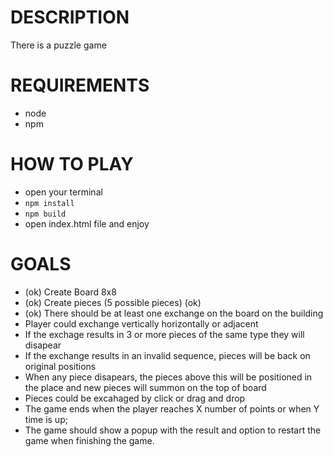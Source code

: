 # DESCRIPTION

There is a puzzle game

# REQUIREMENTS

-   node
-   npm

# HOW TO PLAY

-   open your terminal
-   `npm install`
-   `npm build`
-   open index.html file and enjoy

# GOALS

-   (ok) Create Board 8x8
-   (ok) Create pieces (5 possible pieces) (ok)
-   (ok) There should be at least one exchange on the board on the building
-   Player could exchange vertically horizontally or adjacent
-   If the exchage results in 3 or more pieces of the same type they will disapear
-   If the exchange results in an invalid sequence, pieces will be back on original positions
-   When any piece disapears, the pieces above this will be positioned in the place and new pieces will summon on the top of board
-   Pieces could be excahaged by click or drag and drop
-   The game ends when the player reaches X number of points or when Y time is up;
-   The game should show a popup with the result and option to restart the game when finishing the game.
